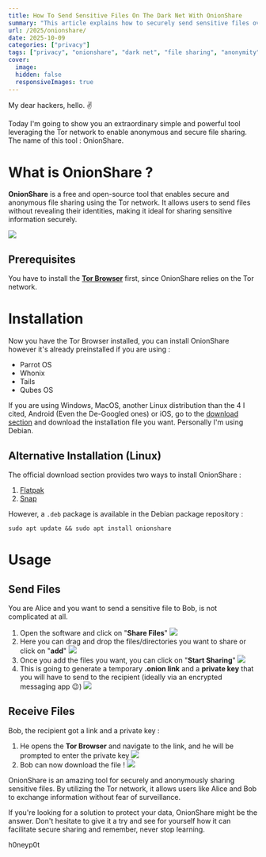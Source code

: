 ```yaml
---
title: How To Send Sensitive Files On The Dark Net With OnionShare
summary: "This article explains how to securely send sensitive files over the dark net using OnionShare. Learn step-by-step instructions and understand the importance of privacy and anonymity in digital communications."
url: /2025/onionshare/
date: 2025-10-09
categories: ["privacy"]
tags: ["privacy", "onionshare", "dark net", "file sharing", "anonymity"]
cover:
  image:
  hidden: false
  responsiveImages: true
---
```

My dear hackers, hello. ✌️

Today I'm going to show you an extraordinary simple and powerful tool leveraging the Tor network to enable anonymous and secure file sharing. The name of this tool : OnionShare. 
# What is OnionShare ? 
**OnionShare** is a free and open-source tool that enables secure and anonymous file sharing using the Tor network. It allows users to send files without revealing their identities, making it ideal for sharing sensitive information securely.

![](https://onionshare.org/design-system/images/cover.png#center)
## Prerequisites
You have to install the **[Tor Browser](https://www.torproject.org/download/)** first, since OnionShare relies on the Tor network.
# Installation
Now you have the Tor Browser installed, you can install OnionShare however it's already preinstalled if you are using : 
- Parrot OS
- Whonix
- Tails
- Qubes OS

If you are using Windows, MacOS, another Linux distribution than the 4 I cited, Android (Even the De-Googled ones) or iOS, go to the [download section](https://onionshare.org/#download) and download the installation file you want. Personally I'm using Debian.
## Alternative Installation (Linux)
The official download section provides two ways to install OnionShare : 
1. [Flatpak]([https://flathub.org/apps/details/org.onionshare.OnionShare](https://flathub.org/apps/details/org.onionshare.OnionShare)) 
2. [Snap](https://snapcraft.io/onionshare)

However, a `.deb` package is available in the Debian package repository : 

```shell-session
sudo apt update && sudo apt install onionshare
```

# Usage
## Send Files
You are Alice and you want to send a sensitive file to Bob, is not complicated at all. 
1. Open the software and click on "**Share Files**" ![](/2025/onionshare/1.png)
2. Here you can drag and drop the files/directories you want to share or click on "**add**" ![](/2025/onionshare/2.png)
3. Once you add the files you want, you can click on "**Start Sharing**" ![](/2025/onionshare/3.png)
4. This is going to generate a temporary **.onion link** and a **private key** that you will have to send to the recipient (ideally via an encrypted messaging app 😉) ![](/2025/onionshare/4.png)
## Receive Files
Bob, the recipient got a link and a private key : 
1. He opens the **Tor Browser** and navigate to the link, and he will be prompted to enter the private key ![](/2025/onionshare/5.png)
2. Bob can now download the file ! ![](/2025/onionshare/6.png)

OnionShare is an amazing tool for securely and anonymously sharing sensitive files. By utilizing the Tor network, it allows users like Alice and Bob to exchange information without fear of surveillance.

If you're looking for a solution to protect your data, OnionShare might be the answer. Don't hesitate to give it a try and see for yourself how it can facilitate secure sharing and remember, never stop learning. 

h0neyp0t
